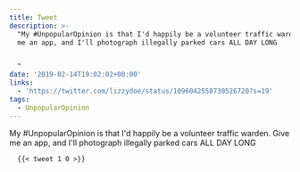 ```yaml
---
title: Tweet
description: >-
  "My #UnpopularOpinion is that I'd happily be a volunteer traffic warden. Give
  me an app, and I'll photograph illegally parked cars ALL DAY LONG


  "
date: '2019-02-14T19:02:02+00:00'
links:
  - 'https://twitter.com/lizzydoe/status/1096042558730526720?s=19'
tags:
  - UnpopularOpinion
---
```

My #UnpopularOpinion is that I'd happily be a volunteer traffic warden. Give me an app, and I'll photograph illegally parked cars ALL DAY LONG


      {{< tweet 1 0 >}}
    
